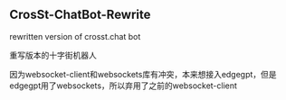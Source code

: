 ## CrosSt-ChatBot-Rewrite
rewritten version of crosst.chat bot

重写版本的十字街机器人

因为websocket-client和websockets库有冲突，本来想接入edgegpt，但是edgegpt用了websockets，所以弃用了之前的websocket-client

